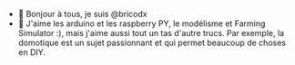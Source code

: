 - 👋 Bonjour à tous, je suis @bricodx
- 👀 J'aime les arduino et les raspberry PY, le modélisme et Farming Simulator :), mais j'aime aussi tout un tas d'autre trucs. Par exemple, la domotique est un sujet passionnant et qui permet beaucoup de choses en DIY.

<!---
bricodx/bricodx is a ✨ special ✨ repository because its `README.md` (this file) appears on your GitHub profile.
You can click the Preview link to take a look at your changes.
--->
